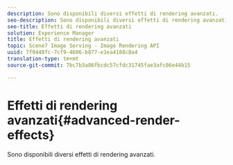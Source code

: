 ```yaml
---
description: Sono disponibili diversi effetti di rendering avanzati.
seo-description: Sono disponibili diversi effetti di rendering avanzati.
seo-title: Effetti di rendering avanzati
solution: Experience Manager
title: Effetti di rendering avanzati
topic: Scene7 Image Serving - Image Rendering API
uuid: 7f9448fc-7cf9-4606-b877-e1ea4188c8a4
translation-type: tm+mt
source-git-commit: 7bc7b3a86fbcdc57cfdc31745fae3afc06e44b15

---
```



# Effetti di rendering avanzati{#advanced-render-effects}

Sono disponibili diversi effetti di rendering avanzati.

